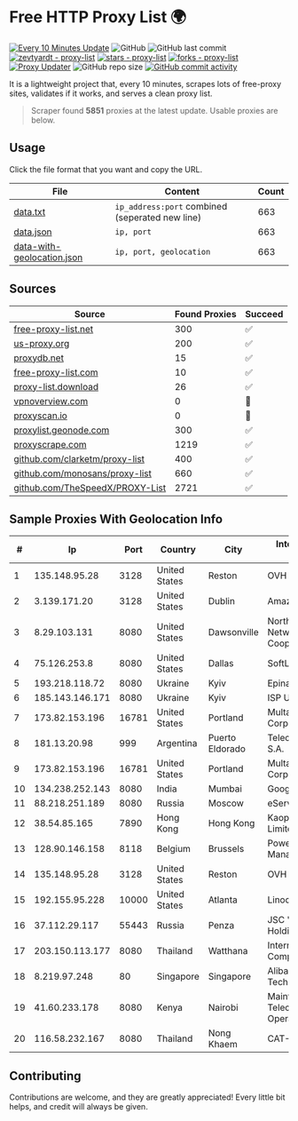 
# Free HTTP Proxy List 🌍

[![Every 10 Minutes Update](https://github.com/mertguvencli/http-proxy-list/actions/workflows/main.yml/badge.svg?branch=main)](https://github.com/mertguvencli/http-proxy-list/actions/workflows/main.yml)
![GitHub](https://img.shields.io/github/license/mertguvencli/http-proxy-list)
![GitHub last commit](https://img.shields.io/github/last-commit/mertguvencli/http-proxy-list)
[![zevtyardt - proxy-list](https://img.shields.io/static/v1?label=zevtyardt&message=proxy-list&color=blue&logo=github)](https://github.com/zevtyardt/proxy-list "Go to GitHub repo")
[![stars - proxy-list](https://img.shields.io/github/stars/zevtyardt/proxy-list?style=social)](https://github.com/zevtyardt/proxy-list)
[![forks - proxy-list](https://img.shields.io/github/forks/zevtyardt/proxy-list?style=social)](https://github.com/zevtyardt/proxy-list)
[![Proxy Updater](https://github.com/zevtyardt/proxy-list/workflows/Proxy%20Updater/badge.svg)](https://github.com/zevtyardt/proxy-list/actions?query=workflow:"Proxy+Updater")
![GitHub repo size](https://img.shields.io/github/repo-size/zevtyardt/proxy-list)
[![GitHub commit activity](https://img.shields.io/github/commit-activity/m/zevtyardt/proxy-list?logo=commits)](https://github.com/zevtyardt/proxy-list/commits/main)

It is a lightweight project that, every 10 minutes, scrapes lots of free-proxy sites, validates if it works, and serves a clean proxy list.

> Scraper found **5851** proxies at the latest update. Usable proxies are below.

## Usage

Click the file format that you want and copy the URL.

|File|Content|Count|
|----|-------|-----|
|[data.txt](https://raw.githubusercontent.com/mertguvencli/http-proxy-list/main/proxy-list/data.txt)|`ip_address:port` combined (seperated new line)|663|
|[data.json](https://raw.githubusercontent.com/mertguvencli/http-proxy-list/main/proxy-list/data.json)|`ip, port`|663|
|[data-with-geolocation.json](https://raw.githubusercontent.com/mertguvencli/http-proxy-list/main/proxy-list/data-with-geolocation.json)|`ip, port, geolocation`|663|

## Sources

|Source|Found Proxies|Succeed|
|------|-------------|-------|
|[free-proxy-list.net](https://free-proxy-list.net)|300|✅|
|[us-proxy.org](https://www.us-proxy.org)|200|✅|
|[proxydb.net](http://proxydb.net)|15|✅|
|[free-proxy-list.com](https://free-proxy-list.com/?page=&port=&type%5B%5D=http&type%5B%5D=https&up_time=0&search=Search)|10|✅|
|[proxy-list.download](https://www.proxy-list.download/HTTP)|26|✅|
|[vpnoverview.com](https://vpnoverview.com/privacy/anonymous-browsing/free-proxy-servers)|0|🚫|
|[proxyscan.io](https://www.proxyscan.io)|0|🚫|
|[proxylist.geonode.com](https://proxylist.geonode.com/api/proxy-list?limit=300&page=1&sort_by=lastChecked&sort_type=desc&protocols=http,https)|300|✅|
|[proxyscrape.com](https://api.proxyscrape.com/v2/?request=displayproxies&protocol=http&timeout=10000&country=all&ssl=all&anonymity=all)|1219|✅|
|[github.com/clarketm/proxy-list](https://raw.githubusercontent.com/clarketm/proxy-list/master/proxy-list-raw.txt)|400|✅|
|[github.com/monosans/proxy-list](https://raw.githubusercontent.com/monosans/proxy-list/main/proxies/http.txt)|660|✅|
|[github.com/TheSpeedX/PROXY-List](https://raw.githubusercontent.com/TheSpeedX/PROXY-List/master/http.txt)|2721|✅|


## Sample Proxies With Geolocation Info

|#|Ip|Port|Country|City|Internet Service Provider|
|-|--|----|-------|----|-------------------------|
|1|135.148.95.28|3128|United States|Reston|OVH SAS|
|2|3.139.171.20|3128|United States|Dublin|Amazon.com, Inc.|
|3|8.29.103.131|8080|United States|Dawsonville|North Georgia Network Cooperative, Inc|
|4|75.126.253.8|8080|United States|Dallas|SoftLayer|
|5|193.218.118.72|8080|Ukraine|Kyiv|Epinatura LLC|
|6|185.143.146.171|8080|Ukraine|Kyiv|ISP UTELS|
|7|173.82.153.196|16781|United States|Portland|Multacom Corporation|
|8|181.13.20.98|999|Argentina|Puerto Eldorado|Telecom Argentina S.A.|
|9|173.82.153.196|16781|United States|Portland|Multacom Corporation|
|10|134.238.252.143|8080|India|Mumbai|Google LLC|
|11|88.218.251.189|8080|Russia|Moscow|eServer s.r.o.|
|12|38.54.85.165|7890|Hong Kong|Hong Kong|Kaopu Cloud HK Limited|
|13|128.90.146.158|8118|Belgium|Brussels|Powerhouse Management, Inc.|
|14|135.148.95.28|3128|United States|Reston|OVH SAS|
|15|192.155.95.228|10000|United States|Atlanta|Linode, LLC|
|16|37.112.29.117|55443|Russia|Penza|JSC "ER-Telecom Holding"|
|17|203.150.113.177|8080|Thailand|Watthana|Internet Thailand Company Ltd.|
|18|8.219.97.248|80|Singapore|Singapore|Alibaba (US) Technology Co., Ltd.|
|19|41.60.233.178|8080|Kenya|Nairobi|Maintainer Liquid Telecommunications Operations Limited|
|20|116.58.232.167|8080|Thailand|Nong Khaem|CAT-BB|



## Contributing

Contributions are welcome, and they are greatly appreciated! Every
little bit helps, and credit will always be given.

